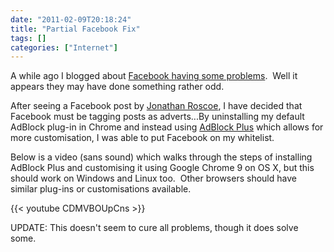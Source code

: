 ```yaml
---
date: "2011-02-09T20:18:24"
title: "Partial Facebook Fix"
tags: []
categories: ["Internet"]
---
```


A while ago I blogged about [Facebook having some problems][1].  Well it appears they may have done something rather odd.

After seeing a Facebook post by [Jonathan Roscoe][2], I have decided that Facebook must be tagging posts as adverts...By uninstalling my default AdBlock plug-in in Chrome and instead using [AdBlock Plus][3] which allows for more customisation, I was able to put Facebook on my whitelist.

Below is a video (sans sound) which walks through the steps of installing AdBlock Plus and customising it using Google Chrome 9 on OS X, but this should work on Windows and Linux too.  Other browsers should have similar plug-ins or customisations available.


{{< youtube CDMVBOUpCns >}}




UPDATE:
This doesn't seem to cure all problems, though it does solve some.

  [1]: /2011/02/09/oh-dear-facebook/
  [2]: http://www.jonathanroscoe.com/
  [3]: https://chrome.google.com/webstore/detail/cfhdojbkjhnklbpkdaibdccddilifddb

